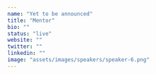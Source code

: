 ```yaml
---
name: "Yet to be announced"
title: "Mentor"
bio: ""
status: "live"
website: ""
twitter: ""
linkedin: ""
image: "assets/images/speakers/speaker-6.png"
---
```

